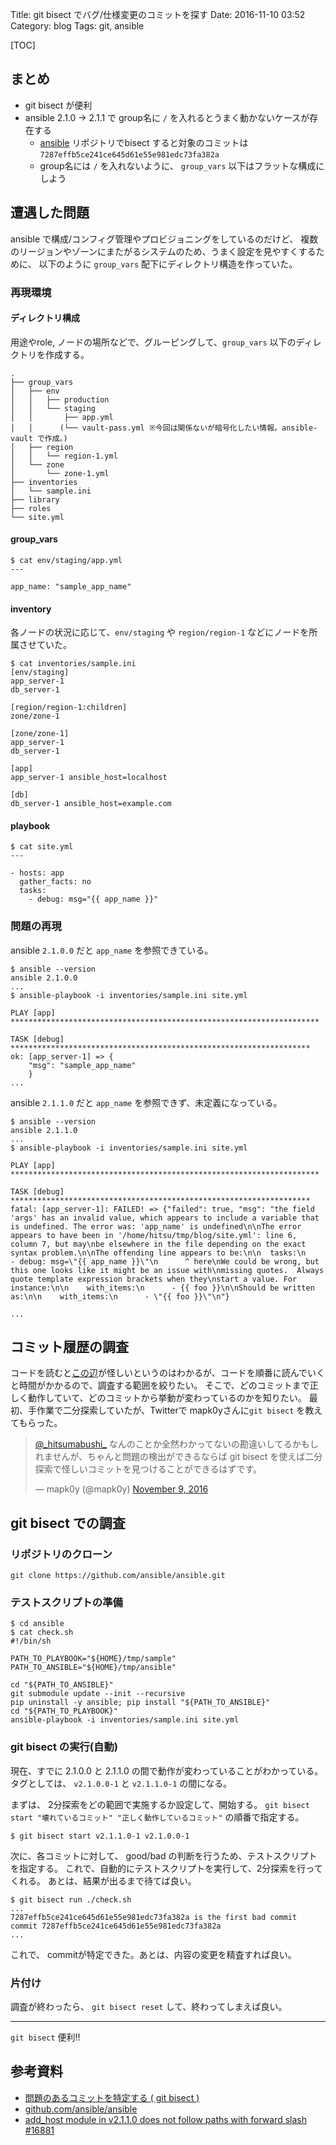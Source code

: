 Title: git bisect でバグ/仕様変更のコミットを探す
Date: 2016-11-10 03:52
Category: blog
Tags: git, ansible

[TOC]

## まとめ
* git bisect が便利
* ansible 2.1.0 -> 2.1.1 で group名に `/` を入れるとうまく動かないケースが存在する
    - [ansible](https://github.com/ansible/ansible) リポジトリでbisect すると対象のコミットは `7287effb5ce241ce645d61e55e981edc73fa382a`
    - group名には `/` を入れないように、 `group_vars` 以下はフラットな構成にしよう

## 遭遇した問題
ansible で構成/コンフィグ管理やプロビジョニングをしているのだけど、
複数のリージョンやゾーンにまたがるシステムのため、うまく設定を見やすくするために、
以下のように `group_vars` 配下にディレクトリ構造を作っていた。

### 再現環境

#### ディレクトリ構成
用途やrole, ノードの場所などで、グルーピングして、`group_vars` 以下のディレクトリを作成する。

```
.
├── group_vars
│   ├── env
│   │   ├── production
│   │   └── staging
│   │       ├── app.yml
│   │      (└── vault-pass.yml ※今回は関係ないが暗号化したい情報。ansible-vault で作成。)
│   ├── region
│   │   └── region-1.yml
│   └── zone
│       └── zone-1.yml
├── inventories
│   └── sample.ini
├── library
├── roles
└── site.yml
```

#### group\_vars

```
$ cat env/staging/app.yml
---

app_name: "sample_app_name"
```

#### inventory
各ノードの状況に応じて、`env/staging` や `region/region-1` などにノードを所属させていた。

```
$ cat inventories/sample.ini
[env/staging]
app_server-1
db_server-1

[region/region-1:children]
zone/zone-1

[zone/zone-1]
app_server-1
db_server-1

[app]
app_server-1 ansible_host=localhost

[db]
db_server-1 ansible_host=example.com
```

#### playbook
```
$ cat site.yml
---

- hosts: app
  gather_facts: no
  tasks:
    - debug: msg="{{ app_name }}"
```

### 問題の再現
ansible `2.1.0.0` だと `app_name` を参照できている。

```
$ ansible --version
ansible 2.1.0.0
...
$ ansible-playbook -i inventories/sample.ini site.yml

PLAY [app] *********************************************************************

TASK [debug] *******************************************************************
ok: [app_server-1] => {
    "msg": "sample_app_name"
    }
...
```

ansible `2.1.1.0` だと `app_name` を参照できず、未定義になっている。
```
$ ansible --version
ansible 2.1.1.0
...
$ ansible-playbook -i inventories/sample.ini site.yml

PLAY [app] *********************************************************************

TASK [debug] *******************************************************************
fatal: [app_server-1]: FAILED! => {"failed": true, "msg": "the field 'args' has an invalid value, which appears to include a variable that is undefined. The error was: 'app_name' is undefined\n\nThe error appears to have been in '/home/hitsu/tmp/blog/site.yml': line 6, column 7, but may\nbe elsewhere in the file depending on the exact syntax problem.\n\nThe offending line appears to be:\n\n  tasks:\n    - debug: msg=\"{{ app_name }}\"\n      ^ here\nWe could be wrong, but this one looks like it might be an issue with\nmissing quotes.  Always quote template expression brackets when they\nstart a value. For instance:\n\n    with_items:\n      - {{ foo }}\n\nShould be written as:\n\n    with_items:\n      - \"{{ foo }}\"\n"}

...
```

## コミット履歴の調査
コードを読むと[この辺](https://github.com/ansible/ansible/blob/devel/lib/ansible/inventory/__init__.py#L797)が怪しいというのはわかるが、コードを順番に読んでいくと時間がかかるので、調査する範囲を絞りたい。
そこで、どのコミットまで正しく動作していて、どのコミットから挙動が変わっているのかを知りたい。
最初、手作業で二分探索していたが、Twitterで mapk0yさんに`git bisect` を教えてもらった。

<blockquote class="twitter-tweet" data-lang="en"><p lang="ja" dir="ltr"><a href="https://twitter.com/_hitsumabushi_">@_hitsumabushi_</a> なんのことか全然わかってないの勘違いしてるかもしれませんが、ちゃんと問題の検出ができるならば git bisect を使えば二分探索で怪しいコミットを見つけることができるはずです。</p>&mdash; mapk0y (@mapk0y) <a href="https://twitter.com/mapk0y/status/796385700371275776">November 9, 2016</a></blockquote>
<script async src="//platform.twitter.com/widgets.js" charset="utf-8"></script>

## git bisect での調査
### リポジトリのクローン
```shell
git clone https://github.com/ansible/ansible.git
```
### テストスクリプトの準備
```shell
$ cd ansible
$ cat check.sh
#!/bin/sh

PATH_TO_PLAYBOOK="${HOME}/tmp/sample"
PATH_TO_ANSIBLE="${HOME}/tmp/ansible"

cd "${PATH_TO_ANSIBLE}"
git submodule update --init --recursive
pip uninstall -y ansible; pip install "${PATH_TO_ANSIBLE}"
cd "${PATH_TO_PLAYBOOK}"
ansible-playbook -i inventories/sample.ini site.yml
```

### git bisect の実行(自動)
現在、すでに 2.1.0.0 と 2.1.1.0 の間で動作が変わっていることがわかっている。
タグとしては、 `v2.1.0.0-1` と `v2.1.1.0-1` の間になる。

まずは、 2分探索をどの範囲で実施するか設定して、開始する。
`git bisect start "壊れているコミット" "正しく動作しているコミット"` の順番で指定する。
```shell
$ git bisect start v2.1.1.0-1 v2.1.0.0-1
```

次に、各コミットに対して、 good/bad の判断を行うため、テストスクリプトを指定する。
これで、自動的にテストスクリプトを実行して、2分探索を行ってくれる。
あとは、結果が出るまで待てば良い。
```shell
$ git bisect run ./check.sh
...
7287effb5ce241ce645d61e55e981edc73fa382a is the first bad commit
commit 7287effb5ce241ce645d61e55e981edc73fa382a
...
```
これで、 commitが特定できた。あとは、内容の変更を精査すれば良い。

### 片付け
調査が終わったら、 `git bisect reset` して、終わってしまえば良い。

---

`git bisect` 便利!!


## 参考資料
- [問題のあるコミットを特定する ( git bisect )](http://qiita.com/Shaula/items/1e13808946d8ca8bacbc)
- [github.com/ansible/ansible](https://github.com/ansible/ansible)
- [add\_host module in v2.1.1.0 does not follow paths with forward slash #16881](https://github.com/ansible/ansible/issues/16881)


